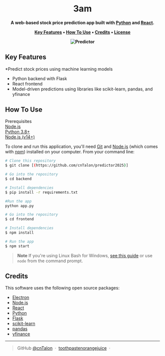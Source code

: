 
<h1 align="center">
  <br>
  3am
  <br>
</h1>

<h4 align="center">A web-based stock price prediction app built with <a href="https://www.python.org/">Python</a> and <a href="https://react.dev/">React</a>.

<p align="center">
  <a href="#key-features">Key Features</a> •
  <a href="#how-to-use">How To Use</a> •
  <a href="#credits">Credits</a> •
  <a href="#license">License</a>
</p>

![Predictor](https://github.com/user-attachments/assets/755279d6-95e1-4206-8fa0-df9fd55704ea)

## Key Features

*Predict stock prices using machine learning models
* Python backend with Flask
* React frontend 
* Model-driven predictions using libraries like scikit-learn, pandas, and yfinance

## How To Use
Prerequisites
<br>
[Node.js](https://nodejs.org/)
<br>
[Python 3.8+](https://www.python.org/downloads/)
<br>
[Node.js (v14+)](https://www.npmjs.com/)

To clone and run this application, you'll need [Git](https://git-scm.com) and [Node.js](https://nodejs.org/en/download/) (which comes with [npm](http://npmjs.com)) installed on your computer. From your command line:

```bash
# Clone this repository
$ git clone [(https://github.com/cnTalon/predictor2025)]

# Go into the repository
$ cd backend

# Install dependencies
$ pip install -r requirements.txt

#Run the app
python app.py

# Go into the repository
$ cd frontend

# Install dependencies
$ npm install

# Run the app
$ npm start
```

> **Note**
> If you're using Linux Bash for Windows, [see this guide](https://www.howtogeek.com/261575/how-to-run-graphical-linux-desktop-applications-from-windows-10s-bash-shell/) or use `node` from the command prompt.

## Credits

This software uses the following open source packages:

- [Electron](http://electron.atom.io/)
- [Node.js](https://nodejs.org/)
- [React](https://react.dev/)
- [Python](https://www.python.org/)
- [Flask](https://flask.palletsprojects.com/en/stable/)
- [scikit-learn]()
- [pandas]()
- [yfinance]()
---
> GitHub [@cnTalon](https://github.com/cnTalon) &nbsp;&middot;&nbsp; [toothpastenorangejuice](https://github.com/toothpastenorangejuice) &nbsp;&middot;&nbsp;



